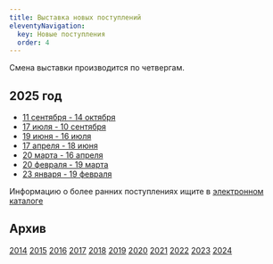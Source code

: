 ```yaml
---
title: Выставка новых поступлений
eleventyNavigation:
  key: Новые поступления
  order: 4
---
```


Смена выставки производится по четвергам.

## 2025 год
- [11 сентября - 14 октября](/BNP/2025/bnp07.html)
- [17 июля - 10 сентября](/BNP/2025/bnp06.html)
- [19 июня - 16 июля](/BNP/2025/bnp05.html)
- [17 апреля - 18 июня](/BNP/2025/bnp04.html)
- [20 марта - 16 апреля](/BNP/2025/bnp03.html)
- [20 февраля - 19 марта](/BNP/2025/bnp02.html)
- [23 января - 19 февраля](/BNP/2025/bnp01.html)


Информацию о более ранних поступлениях ищите в <a href="https://koha.benran.ru/"> электронном каталоге </a>

## Архив
[2014](/BNP/2014/)
[2015](/BNP/2015/)
[2016](/BNP/2016/)
[2017](/BNP/2017/)
[2018](/BNP/2018/)
[2019](/BNP/2019/)
[2020](/BNP/2020/)
[2021](/BNP/2021/)
[2022](/BNP/2022/)
[2023](/BNP/2023/)
[2024](/BNP/2024/)
